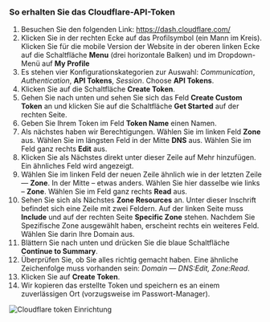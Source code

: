 ### So erhalten Sie das Cloudflare-API-Token
1. Besuchen Sie den folgenden Link: https://dash.cloudflare.com/
2. Klicken Sie in der rechten Ecke auf das Profilsymbol (ein Mann im Kreis). Klicken Sie für die mobile Version der Website in der oberen linken Ecke auf die Schaltfläche **Menu** (drei horizontale Balken) und im Dropdown-Menü auf **My Profile**
3. Es stehen vier Konfigurationskategorien zur Auswahl: *Communication*, *Authentication*, **API Tokens**, *Session*. Choose **API Tokens**.
4. Klicken Sie auf die Schaltfläche **Create Token**.
5. Gehen Sie nach unten und sehen Sie sich das Feld **Create Custom Token** an und klicken Sie auf die Schaltfläche **Get Started** auf der rechten Seite.
6. Geben Sie Ihrem Token im Feld **Token Name** einen Namen.
7. Als nächstes haben wir Berechtigungen. Wählen Sie im linken Feld **Zone** aus. Wählen Sie im längsten Feld in der Mitte **DNS** aus. Wählen Sie im Feld ganz rechts **Edit** aus.
8. Klicken Sie als Nächstes direkt unter dieser Zeile auf Mehr hinzufügen. Ein ähnliches Feld wird angezeigt.
9. Wählen Sie im linken Feld der neuen Zeile ähnlich wie in der letzten Zeile — **Zone**. In der Mitte – etwas anders. Wählen Sie hier dasselbe wie links – **Zone**. Wählen Sie im Feld ganz rechts **Read** aus.
10. Sehen Sie sich als Nächstes **Zone Resources** an. Unter dieser Inschrift befindet sich eine Zeile mit zwei Feldern. Auf der linken Seite muss **Include** und auf der rechten Seite **Specific Zone** stehen. Nachdem Sie Spezifische Zone ausgewählt haben, erscheint rechts ein weiteres Feld. Wählen Sie darin Ihre Domain aus.
11. Blättern Sie nach unten und drücken Sie die blaue Schaltfläche **Continue to Summary**.
12. Überprüfen Sie, ob Sie alles richtig gemacht haben. Eine ähnliche Zeichenfolge muss vorhanden sein: *Domain — DNS:Edit, Zone:Read*.
13. Klicken Sie auf **Create Token**.
14. Wir kopieren das erstellte Token und speichern es an einem zuverlässigen Ort (vorzugsweise im Passwort-Manager).

![Cloudflare token Einrichtung](resource:assets/images/gifs/CloudFlare.gif)
